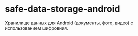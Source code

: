 # safe-data-storage-android
Хранилище данных для Android (документы, фото, видео) с использованием шифровния.
